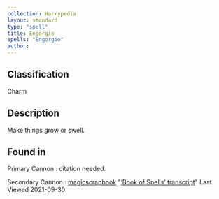 ```yaml
---
collection: Harrypedia
layout: standard
type: "spell"
title: Engorgio
spells: "Engorgio"
author:
---
```


## Classification

Charm

## Description

Make things grow or swell.

## Found in

Primary Cannon
: citation needed.

Secondary Cannon
: [magicscrapbook](https://magicscrapbook.tumblr.com/)
"[‘Book of Spells’ transcript](https://magicscrapbook.tumblr.com/post/162085200042/book-of-spells-transcript)"
Last Viewed 2021-09-30.
